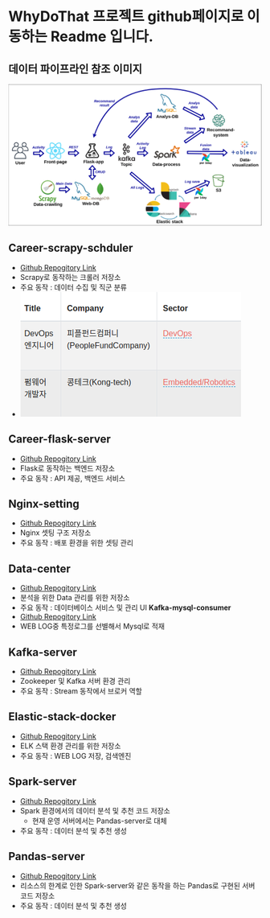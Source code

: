 # WhyDoThat 프로젝트 github페이지로 이동하는 Readme 입니다.
## 데이터 파이프라인 참조 이미지
![pipeline](img/pipeline.png)
## Career-scrapy-schduler
* [Github Repogitory Link](https://github.com/WhyDoThat-career/career-scrapy-schduler)
* Scrapy로 동작하는 크롤러 저장소
* 주요 동작 : 데이터 수집 및 직군 분류
* ![admin_image](img/admin_img.png)

## Career-flask-server
* [Github Repogitory Link](https://github.com/WhyDoThat-career/career-flask-server)
* Flask로 동작하는 백엔드 저장소
* 주요 동작 : API 제공, 백엔드 서비스

## Nginx-setting
* [Github Repogitory Link](https://github.com/WhyDoThat-career/nginx-setting)
* Nginx 셋팅 구조 저장소
* 주요 동작 : 배포 환경을 위한 셋팅 관리

## Data-center
* [Github Repogitory Link](https://github.com/WhyDoThat-career/Data-center)
* 분석을 위한 Data 관리를 위한 저장소
* 주요 동작 : 데이터베이스 서비스 및 관리 UI
**Kafka-mysql-consumer**
 * [Github Repogitory Link](https://github.com/WhyDoThat-career/Kafka-mysql-consumer)
 * WEB LOG중 특정로그를 선별해서 Mysql로 적재

## Kafka-server
* [Github Repogitory Link](https://github.com/WhyDoThat-career/Kafka-server)
* Zookeeper 및 Kafka 서버 환경 관리
* 주요 동작 : Stream 동작에서 브로커 역할

## Elastic-stack-docker
* [Github Repogitory Link](https://github.com/WhyDoThat-career/Elastic-stack-docker)
* ELK 스택 환경 관리를 위한 저장소
* 주요 동작 : WEB LOG 저장, 검색엔진

## Spark-server
* [Github Repogitory Link](https://github.com/WhyDoThat-career/Spark-server)
* Spark 환경에서의 데이터 분석 및 추천 코드 저장소
  * 현재 운영 서버에서는 Pandas-server로 대체
* 주요 동작 : 데이터 분석 및 추천 생성

## Pandas-server
* [Github Repogitory Link](https://github.com/WhyDoThat-career/Pandas-server)
* 리소스의 한계로 인한 Spark-server와 같은 동작을 하는 Pandas로 구현된 서버 코드 저장소
* 주요 동작 : 데이터 분석 및 추천 생성
